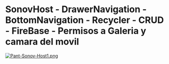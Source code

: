 # SonovHost - DrawerNavigation - BottomNavigation - Recycler - CRUD - FireBase - Permisos a Galeria y camara del movil
[![Pant-Sonov-Host1.png](https://i.postimg.cc/3JhBQVsN/Pant-Sonov-Host1.png)](https://postimg.cc/mhdMQX2W)


